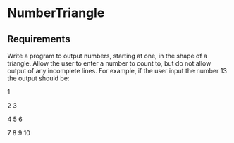 # NumberTriangle

## Requirements
Write a program to output numbers, starting at one, in the shape of a triangle.  Allow the user to enter a number to count to, but do not allow output of any incomplete lines.  For example, if the user input the number 13 the output should be:

1

2    3

4    5    6

7    8    9   10
